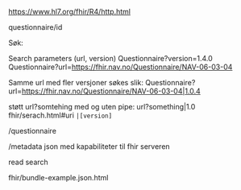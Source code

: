 https://www.hl7.org/fhir/R4/http.html

questionnaire/id

Søk:

Search parameters (url, version)
Questionnaire?version=1.4.0
Questionnaire?url=https://fhir.nav.no/Questionnaire/NAV-06-03-04

Samme url med fler versjoner søkes slik:
Questionnaire?url=https://fhir.nav.no/Questionnaire/NAV-06-03-04|1.0.4

støtt url?somtehing med og uten pipe: url?something|1.0
fhir/serach.html#uri `|[version]`


/questionnaire

/metadata
json med kapabiliteter til fhir serveren

read
search


fhir/bundle-example.json.html
